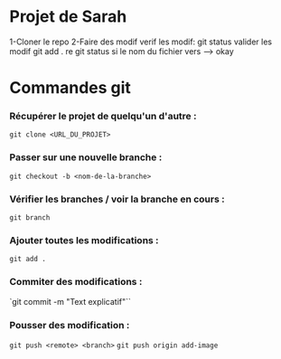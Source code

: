 # Projet de Sarah

1-Cloner le repo
2-Faire des modif
verif les modif: git status
valider les modif git add .
re git status si le nom du fichier vers --> okay 

# Commandes git 

### Récupérer le projet de quelqu'un d'autre : 
`git clone <URL_DU_PROJET>`

### Passer sur une nouvelle branche :
`git checkout -b <nom-de-la-branche>`

### Vérifier les branches / voir la branche en cours :
`git branch`

### Ajouter toutes les modifications :
`git add .`

### Commiter des modifications : 
`git commit -m "Text explicatif"``

### Pousser des modification :
`git push <remote> <branch>`
`git push origin add-image`
